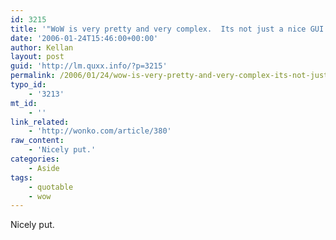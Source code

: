 ```yaml
---
id: 3215
title: '"WoW is very pretty and very complex.  Its not just a nice GUI for a spreadsheet application like some other RPGs"'
date: '2006-01-24T15:46:00+00:00'
author: Kellan
layout: post
guid: 'http://lm.quxx.info/?p=3215'
permalink: /2006/01/24/wow-is-very-pretty-and-very-complex-its-not-just-a-nice-gui-for-a-spreadsheet-application-like-some-other-rpgs/
typo_id:
    - '3213'
mt_id:
    - ''
link_related:
    - 'http://wonko.com/article/380'
raw_content:
    - 'Nicely put.'
categories:
    - Aside
tags:
    - quotable
    - wow
---
```


Nicely put.